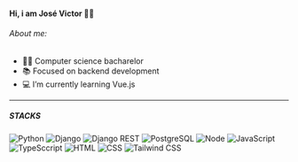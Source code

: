 #### Hi, i am José Victor 👋🏽

###### About me:

-   👨‍💻 Computer science bacharelor
-   📚 Focused on backend development
-   💻 I’m currently learning Vue.js

---

##### STACKS

<!-- ![Python](https://img.shields.io/badge/Python-3776AB?style=flat-square&logo=python&logoColor=white)
![Django](https://img.shields.io/badge/django-darkgreen?style=flat-square&logo=django)
![Django REST](https://img.shields.io/badge/DJANGO-REST-ff1709?style=flat-square&logo=django&logoColor=white&color=ff1709&labelColor=gray)
![FastAPI](https://img.shields.io/badge/FastAPI-white?style=flat-square&logo=fastapi)
![JavaScript](https://img.shields.io/badge/JavaScript-black?style=flat-square&logo=javascript)
![TypeScript](https://img.shields.io/badge/TypeScript-blue?style=flat-square&logo=typescript&logoColor=white)
![PostgreSQL](https://img.shields.io/badge/PostgreSQL-316192?style=f%20lat-square&logo=postgresql&logoColor=white)
![CSS](https://img.shields.io/badge/CSS-239120?style=f%20lat-square&logo=css3&logoColor=white&color=blue)
![HTML](https://img.shields.io/badge/HTML-239120?style=f%20lat-square&logo=html5&logoColor=white&color=orange) -->

![Python](https://img.shields.io/badge/Python-14354C?style=for-the-badge&logo=python&logoColor=white)
![Django](https://img.shields.io/badge/Django-092E20?style=for-the-badge&logo=django&logoColor=white)
![Django REST](https://img.shields.io/badge/DJANGO-REST-ff1709?style=for-the-badge&logo=django&logoColor=white&color=ff1709&labelColor=gray)
![PostgreSQL](https://img.shields.io/badge/PostgreSQL-316192?style=for-the-badge&logo=postgresql&logoColor=white)
![Node](https://img.shields.io/badge/Node.js-43853D?style=for-the-badge&logo=node.js&logoColor=white)
![JavaScript](https://img.shields.io/badge/JavaScript-323330?style=for-the-badge&logo=javascript&logoColor=F7DF1E)
![TypeSccript](https://img.shields.io/badge/TypeScript-007ACC?style=for-the-badge&logo=typescript&logoColor=white)
![HTML](https://img.shields.io/badge/HTML5-E34F26?style=for-the-badge&logo=html5&logoColor=white)
![CSS](https://img.shields.io/badge/CSS3-1572B6?style=for-the-badge&logo=css3&logoColor=white)
![Tailwind CSS](https://img.shields.io/badge/Tailwind_CSS-38B2AC?style=for-the-badge&logo=tailwind-css&logoColor=white)

<!--
**josevictorp81/josevictorp81** is a ✨ _special_ ✨ repository because its `README.md` (this file) appears on your GitHub profile.

Here are some ideas to get you started:

- 🔭 I’m currently working on ...
- 🌱 I’m currently learning ...
- 👯 I’m looking to collaborate on ...
- 🤔 I’m looking for help with ...
- 💬 Ask me about ...
- 📫 How to reach me: ...
- 😄 Pronouns: ...
- ⚡ Fun fact: ...
-->
